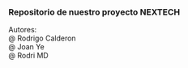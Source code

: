 ### Repositorio de nuestro proyecto NEXTECH

Autores:
<br> @ Rodrigo Calderon
<br>@ Joan Ye
<br>@ Rodri MD
